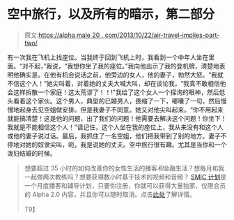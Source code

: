 # 空中旅行，以及所有的暗示，第二部分

> 原文:[https://alpha male 20 . com/2013/10/22/air-travel-implies-part-two/](https://alphamale20.com/2013/10/22/air-travel-implies-part-two/)

有一次我在飞机上找座位。当我终于回到飞机上时，我看到一个中年人坐在里面。“对不起，”我说，“我想你坐了我的座位。”我向他出示了我的登机牌，清楚地表明他确实是。在他有机会说话之前，他旁边的女人，他的妻子，勃然大怒。“我就不信这个人！”她尖叫着，对着她的丈夫大喊大叫，却在谈论我，“我真不敢相信他会这样拆散一个家庭！这太荒谬了！！!"我给了这个女人一个探询的眼神，然后低头看着这个家伙。这个男人，典型的已婚男人，畏缩了一下，嘟囔了一句，然后慢慢地起身去见空姐做安排。但是我妻子不同意。她又对他尖叫起来。“你不用起来就能搞清楚！这是他的问题，出了我们的问题！他需要去解决这个问题！你坐下！我就是不能相信这个人！”请记住，这个人坐在我的座位上，我从来没有和这个人或他的妻子说过话。最后，我抓住了一名空姐，他们把我带到了别的地方。妻子不停地对她的奴隶尖叫，呃，我是说她的丈夫。空中旅行很有趣。尤其是当你和一个泼妇结婚的时候。

> 想要超过 35 小时的如何改善你的女性生活的播客*和*金融生活？想每月和我一起做两次教练吗？想要获得数小时基于技术的视频和音频？ [SMIC 计划](https://alphamale20.kartra.com/page/vIL17)是一个月度播客和辅导计划，只要你注册，你就可以获得大量独家、仅限会员的 Alpha 2.0 内容，并且你可以随时取消。点击[此处](https://alphamale20.kartra.com/page/vIL17)了解详情。
> 
> T9】